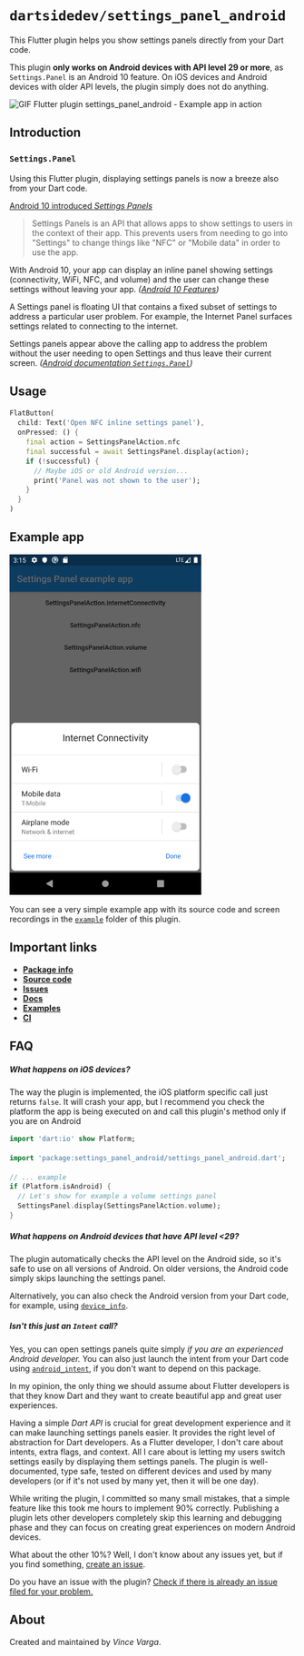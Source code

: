 # `dartsidedev/settings_panel_android`

This Flutter plugin helps you show settings panels directly from your Dart code.

This plugin **only works on Android devices with API level 29 or more**, as `Settings.Panel` is an Android 10 feature. On iOS devices and Android devices with older API levels, the plugin simply does not do anything.

<img src="https://github.com/dartsidedev/plugins/blob/master/assets/settings_panel_android/settings_panel_android_example_app.gif?raw=true" alt="GIF Flutter plugin settings_panel_android - Example app in action" height="600"/>

## Introduction

### `Settings.Panel`

Using this Flutter plugin, displaying settings panels is now a breeze also from your Dart code.

[Android 10 introduced *Settings Panels*](https://developer.android.com/about/versions/10/features#settings-panels)

> Settings Panels is an API that allows apps to show settings to users in the context of their app. This prevents users from needing to go into "Settings" to change things like "NFC" or "Mobile data" in order to use the app.

With Android 10, your app can display an inline panel showing settings (connectivity, WiFi, NFC, and volume) and the user can change these settings without leaving your app.  *([Android 10 Features](https://developer.android.com/about/versions/10/features#settings-panels))*

A Settings panel is floating UI that contains a fixed subset of settings to address a particular user problem. For example, the Internet Panel surfaces settings related to connecting to the internet.

Settings panels appear above the calling app to address the problem without the user needing to open Settings and thus leave their current screen. *([Android documentation `Settings.Panel`](https://developer.android.com/reference/android/provider/Settings.Panel))*

## Usage

```dart
FlatButton(
  child: Text('Open NFC inline settings panel'),
  onPressed: () {
    final action = SettingsPanelAction.nfc
    final successful = await SettingsPanel.display(action);
    if (!successful) {
      // Maybe iOS or old Android version...
      print('Panel was not shown to the user');
    }
  }
)
```

## Example app

<img src="https://github.com/dartsidedev/plugins/blob/master/assets/settings_panel_android/settings_panel_android_screenshot_internetConnectivity.png?raw=true" alt="dartsidedev/settings_panel_android example app screenshot displaying internet connectivity settings panel" height="600"/>

You can see a very simple example app with its source code and screen recordings in the [`example`](https://github.com/dartsidedev/plugins/tree/master/packages/settings_panel_android/example) folder of this plugin.


## Important links

* [**Package info**](https://pub.dev/packages/settings_panel_android)
* [**Source code**](https://github.com/dartsidedev/plugins/tree/master/packages/settings_panel_android)
* [**Issues**](https://github.com/dartsidedev/plugins/issues)
* [**Docs**](https://pub.dev/documentation/settings_panel_android/latest/)
* [**Examples**](https://github.com/dartsidedev/plugins/tree/master/packages/settings_panel_android/example)
* [**CI**](https://travis-ci.com/dartsidedev/plugins)

## FAQ

##### What happens on iOS devices?

The way the plugin is implemented, the iOS platform specific call just returns `false`. It will crash your app, but I recommend you check the platform the app is being executed on and call this plugin's method only if you are on Android


```dart
import 'dart:io' show Platform;

import 'package:settings_panel_android/settings_panel_android.dart';

// ... example
if (Platform.isAndroid) {
  // Let's show for example a volume settings panel
  SettingsPanel.display(SettingsPanelAction.volume);
}
```

##### What happens on Android devices that have API level <29?

The plugin automatically checks the API level on the Android side, so it's safe to use on all versions of Android. On older versions, the Android code simply skips launching the settings panel.

Alternatively, you can also check the Android version from your Dart code, for example, using [`device_info`](https://pub.dev/packages/device_info).

##### Isn't this just an `Intent` call?

Yes, you can open settings panels quite simply *if you are an experienced Android developer.* You can also just launch the intent from your Dart code using [`android_intent`](https://pub.dev/packages/android_intent), if you don't want to depend on this package.

In my opinion, the only thing we should assume about Flutter developers is that they know Dart and they want to create beautiful app and great user experiences.

Having a simple *Dart API* is crucial for great development experience and it can make launching settings panels easier. It provides the right level of abstraction for Dart developers. As a Flutter developer, I don't care about intents, extra flags, and context. All I care about is letting my users switch settings easily by displaying them settings panels. The plugin is well-documented, type safe, tested on different devices and used by many developers (or if it's not used by many yet, then it will be one day). 

While writing the plugin, I committed so many small mistakes, that a simple feature like this took me hours to implement 90% correctly. Publishing a plugin lets other developers completely skip this learning and debugging phase and they can focus on creating great experiences on modern Android devices.

What about the other 10%? Well, I don't know about any issues yet, but if you find something, [create an issue](https://github.com/dartsidedev/plugins/issues).

Do you have an issue with the plugin? [Check if there is already an issue filed for your problem.](https://github.com/dartsidedev/plugins/labels/p%3A%20settings_panel_android)

## About

Created and maintained by *Vince Varga*.
